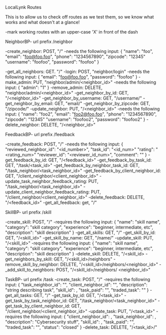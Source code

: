 LocalLynk Routes

This is to allow us to check off routes as we test them, so we know what works and what doesn't at a glance!

-mark working routes with an upper-case 'X' in front of the dash

NeighborBP- url prefix /neighbor

-create_neighbor: POST, "/"
    -needs the following input:
    {
    "name": "foo",
    "email": "foo@foo.foo",
    "phone": "1234567890",
    "zipcode": "12345"
    "username": "foofoo",
    "password": "foofoo"
    }

-get_all_neighbors: GET. "/"
-login: POST, "neighbor/login"
    -needs the following input:
    {
    "email": "foo@foo.foo",
    "password": "foofoo"
    }
-make_admin: PUT, "neighbor/admin/<neighbor_id>"
    -needs the following input:
    {
    "admin": "1"
    }
-remove_admin: DELETE, "neighbor/admin/<neighbor_id>"
-get_neighbor_by_id: GET, "/<neighbor_id>"
-get_neighbor_by_username: GET, "/username/<username>"
-get_neighbor_by_email: GET, "email/<email>"
-get_neighbor_by_zipcode: GET, "/zipcode/<zipcode>"
-update_neighbor: PUT, "/<neighbor_id>"
    -needs the following input:
    {
    "name": "foo2",
    "email": "foo2@foo.foo",
    "phone": "1234567890",
    "zipcode": "12345"
    "username": "foofoo2",
    "password": "foofoo2"
    }
-delete_neighbor: DELETE, "/<neighbor_id>"

FeedbackBP- url prefix /feedback

-create_feedback: POST, "/"
    -needs the following input:
    {
        "reviewed_neighbor_id": "<id_number>",
        "task_id": "<id_num>"
        "rating": "<rating_num>"
        "reviewer_id": "<reviewer_id_num>",
        "comment": "<string>"
    }
-get_feedback_by_id: GET, "/<feedback_id>"
-get_feedback_by_task_id: GET, "/task/<task_id>"
-get_feedback_by_neighbor_task_id: GET, "/task_neighbor/<task_neighbor_id>"
-get_feedback_by_client_neighbor_id: GET, "/client_neighbor/<client_neighbor_id>"
-update_task_neighbor_feedback_rating: PUT, "/task_neighbor/<task_neighbor_id>"
-update_client_neighbor_feedback_rating: PUT, "/client_neighbor/<client_neighbor_id>"
-delete_feedback: DELETE, "/<feedback_id>"
-get_all_feedback: get, "/"

SkillBP- url prefix /skill

-create_skill: POST, "/"
    -requires the following input:
    {
        "name": "skill name",
        "category": "skill category",
        "experience": "beginner, intermediate, etc",
        "description": "skill description"
    }
-get_all_skills: GET, "/"
-get_skill_by_id: GET, "/<skill_id>"
-get_skill_by_name: GET, "/name/<name>"
-update_skill: PUT, "/<skill_id>"
    -requires the following input:
    {
        "name": "skill name",
        "category": "skill category",
        "experience": "beginner, intermediate, etc",
        "description": "skill description"
    }
-delete_skill: DELETE, "/<skill_id>
-get_neighbors_by_skill: GET, "/<skill_id>/neighbors"
-remove_skill_by_neighbor: DELETE, "/<skill_id>/neighbors/<neighbor_id>"
-_add_skill_to_neighbors: POST, "/<skill_id>/neighbors/     <neighbor_id>"

TaskBP- url prefix /task
-create_task: POST, "/"
    -requires the following input:
    {
        "task_neighbor_id": "<int>",
        "client_neighbor_id": "<int>",
        "description": "string describing task",
        "skill_id": <int>,
        "task_paid": "<bool>",
        "traded_task": "<bool>"
    }
-get_all_tasks: GET, "/"
-get_task_by_id: GET, "/<task_id>"
-get_task_by_task_neighbor_id: GET, "/task_neighbor/<task_neighbor_id>"
-get_task_by_client_neighbor_id: GET, "/client_neighbor/<client_neighbor_id>"
-update_task: PUT, "/<task_id>"
    -requires the following input:
    {
        "client_neighbor_id": <int>,
        "task_neighbor_id": <int>,
        "description": "Cybersecurity stuff",
        "skill_id": <int>,
        "task_paid": "<bool>",
        "traded_task": "<bool>",
        "status": "closed"
}
-delete_task: DELETE, "/<task_id>/"